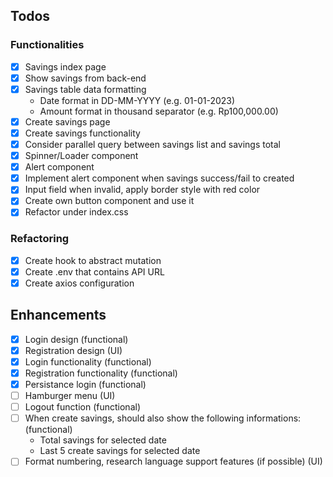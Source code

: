## Todos

### Functionalities

- [x] Savings index page
- [x] Show savings from back-end
- [x] Savings table data formatting
  - Date format in DD-MM-YYYY (e.g. 01-01-2023)
  - Amount format in thousand separator (e.g. Rp100,000.00)
- [x] Create savings page
- [x] Create savings functionality
- [x] Consider parallel query between savings list and savings total
- [x] Spinner/Loader component
- [x] Alert component
- [x] Implement alert component when savings success/fail to created
- [x] Input field when invalid, apply border style with red color
- [x] Create own button component and use it
- [x] Refactor under index.css

### Refactoring

- [x] Create hook to abstract mutation
- [x] Create .env that contains API URL
- [x] Create axios configuration

## Enhancements

- [x] Login design (functional)
- [x] Registration design (UI)
- [x] Login functionality (functional)
- [x] Registration functionality (functional)
- [x] Persistance login (functional)
- [ ] Hamburger menu (UI)
- [ ] Logout function (functional)
- [ ] When create savings, should also show the following informations: (functional)
  - Total savings for selected date
  - Last 5 create savings for selected date
- [ ] Format numbering, research language support features (if possible) (UI)

